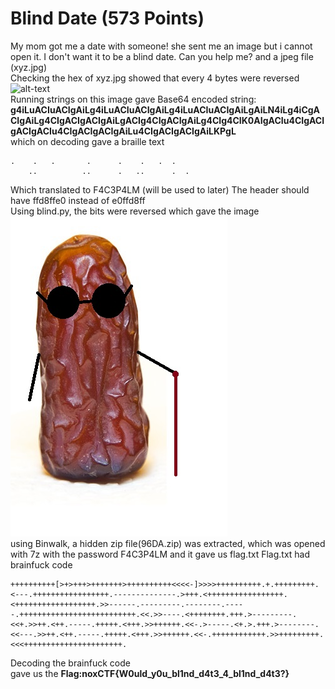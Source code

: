 # Blind Date (573 Points)
My mom got me a date with someone! she sent me an image but i cannot open it. I don't want it to be a blind date. Can you help me?
and a jpeg file (xyz.jpg)
<br>
Checking the hex of xyz.jpg showed that every 4 bytes were reversed
![alt-text](https://i.imgur.com/lkFQCA2.png)
<br>Running strings on this image gave Base64 encoded string:<br>
<b>g4iLuACIuACIgAiLg4iLuACIuACIgAiLg4iLuACIuACIgAiLgAiLN4iLg4iCgACIgAiLg4CIgACIgACIgAiLgACIg4CIgACIgAiLg4CIg4CIK0AIgACIu4CIgACIgACIgACIu4CIgACIgACIgAiLu4CIgACIgACIgAiLKPgL</b>
<br>
which on decoding gave a braille text
``` ..   .  ..  ..   .  ..  ..   .  ..  .  ..
.    .   .       .      .    .   .  .  
    ..          ..      .   ..      .  .   
```
Which translated to F4C3P4LM (will be used to later)
The header should have ffd8ffe0 instead of e0ffd8ff<br>
Using blind.py, the bits were reversed which gave the image <br>
![alt-text](https://github.com/DoMINAToR98/CTFs/blob/master/NOX_CTF/Misc/BlindDate/-Untitled-.jpg)
<br>
using Binwalk, a hidden zip file(96DA.zip) was extracted, which was opened with 7z with the password F4C3P4LM
and it gave us flag.txt
Flag.txt had brainfuck code 
```
++++++++++[>+>+++>+++++++>++++++++++<<<<-]>>>>++++++++++.+.+++++++++.<---.+++++++++++++++++.--------------.>+++.<+++++++++++++++++.<++++++++++++++++++.>>------.---------.--------.-----.++++++++++++++++++++++++++.<<.>>----.<++++++++.+++.>---------.<<+.>>++.<++.-----.+++++.<+++.>>++++++.<<-.>-----.<+.>.+++.>--------.<<---.>>++.<++.-----.+++++.<+++.>>++++++.<<-.++++++++++++.>>+++++++++.<<<++++++++++++++++++++++.
```
Decoding the brainfuck code  <br> gave us the <b>Flag:noxCTF{W0uld_y0u_bl1nd_d4t3_4_bl1nd_d4t3?}</b>
